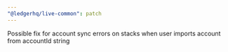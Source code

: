 ```yaml
---
"@ledgerhq/live-common": patch
---
```


Possible fix for account sync errors on stacks when user imports account from accountId string
